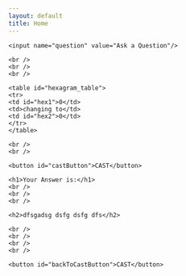 ```yaml
---
layout: default
title: Home
---
```


<!-- ATTRACT LOOP -->
<div id="home" class="page">
  <div class="content">
    <canvas id="glcanvas" width="500" height="500"></canvas>
  </div>
</div>

<script src="gl-matrix.js"></script>
<script src="webgl-demo.js"></script>


<!-- CAST -->
<div id="cast" class="page">
  <div class="content">
  
    <input name="question" value="Ask a Question"/>

    <br />
    <br />
    <br />

    <table id="hexagram_table">
    <tr>
    <td id="hex1">0</td>
    <td>changing to</td>
    <td id="hex2">0</td>
    </tr>
    </table>

    <br />
    <br />

    <button id="castButton">CAST</button>

  </div>

</div>


<!-- ANSWERS -->
<div id="answer" class="page">
  <div class="content">

    <h1>Your Answer is:</h1>
    <br />
    <br />
    <br />

    <h2>dfsgadsg dsfg dsfg dfs</h2>

    <br />
    <br />
    <br />
    <br />

    <button id="backToCastButton">CAST</button>

  </div>
</div>